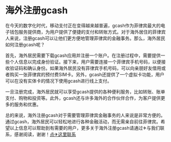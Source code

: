 # 海外注册gcash

在今天的数字化时代，移动支付正在变得越来越普遍，gcash作为菲律宾最大的电子钱包服务提供商，为用户提供了便捷的支付和转账方式。对于海外居住的菲律宾人来说，注册gcash可以让他们更方便地管理菲律宾的金融事务。那么，海外居民如何注册gcash呢？

首先，海外居民需要下载gcash应用并注册一个账户。在注册过程中，需要提供一些个人信息以完成身份验证。接下来，用户需要连接一个菲律宾手机号码，以便接收验证码和确认身份。如果海外居民没有菲律宾手机号码，可以向亲朋好友借用或者购买一张菲律宾的预付费SIM卡。另外，gcash还提供了一个虚拟卡功能，用户可以在没有实体卡的情况下使用gcash进行线上支付。

一旦注册完成，海外居民就可以享受gcash提供的各种便利服务，比如转账、账单支付、购物和投资等。此外，gcash还与许多海外的合作伙伴合作，为客户提供更多的服务和优惠。

总的来说，海外注册gcash对于需要管理菲律宾金融事务的人来说是非常方便的。通过gcash，海外居民可以轻松地进行各种金融活动，而无需亲自前往菲律宾。希望以上信息可以帮助到有需要的用户，更多关于海外注册gcash请通过✈与我们联系，感谢阅读，谢谢！[点✈这里联系](https://abc.k02.cc)